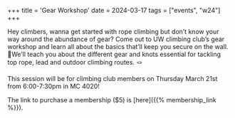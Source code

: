 +++
title = 'Gear Workshop'
date = 2024-03-17
tags = ["events", "w24"]
+++

Hey climbers, wanna get started with rope climbing but don’t know your way around the abundance of gear? Come out to UW climbing club’s gear workshop and learn all about the basics that’ll keep you secure on the wall. 🧗We’ll teach you about the different gear and knots essential for tackling top rope, lead and outdoor climbing routes. 🪢

This session will be for climbing club members on Thursday March 21st from 6:00-7:30pm in MC 4020!

The link to purchase a membership ($5) is [here]({{% membership_link %}}).
